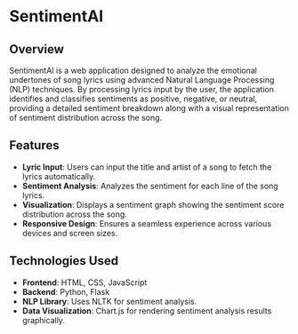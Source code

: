 # SentimentAI

## Overview
SentimentAI is a web application designed to analyze the emotional undertones of song lyrics using advanced Natural Language Processing (NLP) techniques. By processing lyrics input by the user, the application identifies and classifies sentiments as positive, negative, or neutral, providing a detailed sentiment breakdown along with a visual representation of sentiment distribution across the song.

## Features
- **Lyric Input**: Users can input the title and artist of a song to fetch the lyrics automatically.
- **Sentiment Analysis**: Analyzes the sentiment for each line of the song lyrics.
- **Visualization**: Displays a sentiment graph showing the sentiment score distribution across the song.
- **Responsive Design**: Ensures a seamless experience across various devices and screen sizes.

## Technologies Used
- **Frontend**: HTML, CSS, JavaScript
- **Backend**: Python, Flask
- **NLP Library**: Uses NLTK for sentiment analysis.
- **Data Visualization**: Chart.js for rendering sentiment analysis results graphically.

